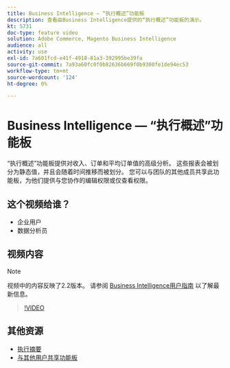 ```yaml
---
title: Business Intelligence — “执行概述”功能板
description: 查看由Business Intelligence提供的“执行概述”功能板的演示。
kt: 5731
doc-type: feature video
solution: Adobe Commerce, Magento Business Intelligence
audience: all
activity: use
exl-id: 7a601fcd-e41f-4918-81a3-392995be39fa
source-git-commit: 7a93a60fc0f0b82636b669f0b9300fe1de94ec53
workflow-type: tm+mt
source-wordcount: '124'
ht-degree: 0%

---
```


# Business Intelligence — “执行概述”功能板

“执行概述”功能板提供对收入、订单和平均订单值的高级分析。 这些报表会被划分为静态值，并且会随着时间推移而被划分。 您可以与团队的其他成员共享此功能板，为他们提供与您协作的编辑权限或仅查看权限。

## 这个视频给谁？

- 企业用户
- 数据分析员

## 视频内容

>[!NOTE]
>
>视频中的内容反映了2.2版本。 请参阅 [Business Intelligence用户指南](https://docs.magento.com/mbi/) 以了解最新信息。

>[!VIDEO](https://video.tv.adobe.com/v/35986?quality=12&learn=on)

## 其他资源

- [执行摘要](https://docs.magento.com/mbi/data-user/dashboards/dashboards-pro.html#executive-summary-guest-checkout-allowed)
- [与其他用户共享功能板](https://docs.magento.com/mbi/data-user/dashboards/share-dashboard-with-users.html)
